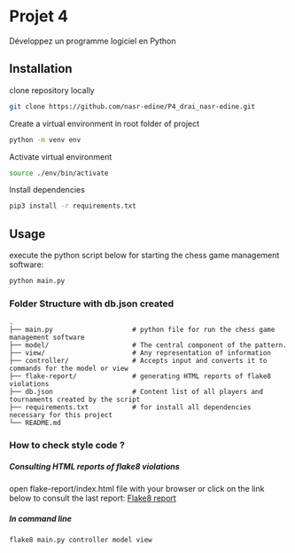 # Projet 4

Développez un programme logiciel en Python

## Installation

<!-- Use the package manager [pip](https://pip.pypa.io/en/stable/) to install foobar. -->
clone repository locally
```bash
git clone https://github.com/nasr-edine/P4_drai_nasr-edine.git
```
Create a virtual environment in root folder of project 
```bash
python -m venv env
```

Activate virtual environment
```bash
source ./env/bin/activate
```
Install dependencies
```bash
pip3 install -r requirements.txt
```
## Usage

execute the python script below for starting the chess game management software:
```python
python main.py
```
### Folder Structure with db.json created

    .
    ├── main.py                    # python file for run the chess game management software
    ├── model/                     # The central component of the pattern.
    ├── view/                      # Any representation of information
    ├── controller/                # Accepts input and converts it to commands for the model or view
    ├── flake-report/              # generating HTML reports of flake8 violations
    ├── db.json                    # Content list of all players and tournaments created by the script
    ├── requirements.txt           # for install all dependencies necessary for this project
    └── README.md

### How to check style code ?

##### Consulting HTML reports of flake8 violations

open flake-report/index.html file with your browser
or 
click on the link below to consult the last report:
[Flake8 report](https://htmlpreview.github.io/?https://github.com/nasr-edine/P4_drai_nasr-edine/blob/master/flake-report/index.html)

##### In command line
```bash 
flake8 main.py controller model view 
```
